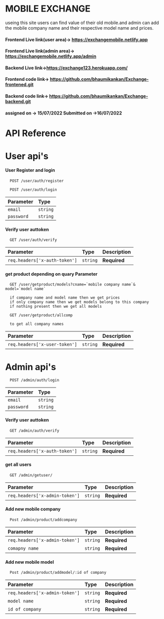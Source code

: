 
# MOBILE EXCHANGE

useing this site users can find value of their old mobile.and admin can add the mobile company name and their respective model name and prices. 

#### Frontend Live link(user area)-> https://exchangemobile.netlify.app
#### Frontend Live link(admin area)-> https://exchangemobile.netlify.app/admin
#### Backend Live link->https://exchange123.herokuapp.com/

#### Frontend code link-> https://github.com/bhaumikankan/Exchange-frontened.git
#### Backend code link-> https://github.com/bhaumikankan/Exchange-backend.git

#### assigned on -> 15/07/2022  Submitted on ->16/07/2022 
# API Reference


# User api's
#### User Register and login

```http
  POST /user/auth/register
```

```http
  POST /user/auth/login
```

| Parameter | Type     | 
| :-------- | :------- | 
| `email` | `string`   |
| `password`| `string`| 

#### Verify user auttoken

```http
  GET /user/auth/verify
```

| Parameter | Type     | Description                       |
| :-------- | :------- | :-------------------------------- |
| `req.headers['x-auth-token']`      | `string` | **Required** |

#### get product depending on quary Parameter

```http
  GET /user/getproduct/models?cname=`mobile company name`& model=`model name`

  if company name and model name then we get prices
  if only company name then we get models belong to this company
  if nothing present then we get all models

  GET /user/getproduct/allcomp 

  to get all company names
```
| Parameter | Type     | Description                       |
| :-------- | :------- | :-------------------------------- |
| `req.headers['x-user-token']`      | `string` | **Required** |

# Admin api's

```http
  POST /admin/auth/login
```

| Parameter | Type     | 
| :-------- | :------- | 
| `email` | `string`   |
| `password`| `string`| 

#### Verify user auttoken

```http
  GET /admin/auth/verify
```

| Parameter | Type     | Description                       |
| :-------- | :------- | :-------------------------------- |
| `req.headers['x-auth-token']`      | `string` | **Required** |


#### get all users 

```http
  GET /admin/getuser/
```

| Parameter | Type     | Description                       |
| :-------- | :------- | :-------------------------------- |
| `req.headers['x-admin-token']`      | `string` | **Required** |

#### Add new mobile company

```http
  Post /admin/product/addcompany
```

| Parameter | Type     | Description                       |
| :-------- | :------- | :-------------------------------- |
| `req.headers['x-admin-token']`      | `string` | **Required** |
| `comapny name` | `string`   | **Required** |

#### Add new mobile model

```http
  Post /admin/product/addmodel/:id of company
```

| Parameter | Type     | Description                       |
| :-------- | :------- | :-------------------------------- |
| `req.headers['x-admin-token']`      | `string` | **Required** |
| `model name` | `string`   | **Required** |
| `id of company` | `string`   | **Required** |














